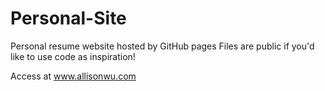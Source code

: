 # Personal-Site
Personal resume website hosted by GitHub pages
Files are public if you'd like to use code as inspiration!

Access at www.allisonwu.com
